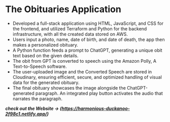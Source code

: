
# The Obituaries Application

* Developed a full-stack application using HTML, JavaScript, and CSS for the frontend, and utilized Terraform and Python for the backend infrastructure, with all the created data stored on AWS.
* Users input a photo, name, date of birth, and date of death, the app then makes a personalized obituary.
* A Python function feeds a prompt to ChatGPT, generating a unique obit text based on the given details.
* The obit from GPT is converted to speech using the Amazon Polly, A Text-to-Speech software.
* The user-uploaded image and the Converted Speech are stored in Cloudinary, ensuring efficient, secure, and optimized handling of visual data for the generated obituary.
* The final obituary showcases the image alongside the ChatGPT-generated paragraph. An integrated play button activates the audio that narrates the paragraph.

***check out the Website -> (https://harmonious-duckanoo-2f98c1.netlify.app/)***
